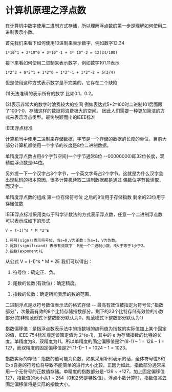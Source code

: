 # 计算机原理之浮点数

在计算机中数字使用二进制方式存储，所以理解浮点数的第一步是理解如何使用二进制表示小数。

首先我们来看下如何使用10进制来表示数字，例如数字12.34
```
1*10^1 + 2*10^0 + 3*10^-1 + 4* 10^-2 = 12(34/100)
```

接下来看如何使用二进制来表示数字，例如数字101.11表示
```
1*2^2 + 0*2^1 + 1*2^0 + 1*2^-1 + 1*2^-2 = 5(3/4)
```

但是使用这种方式表示数字是不完美的，它存在二个缺陷

(1)无法准确的表示所有的数字 比如0.1，0.2。

(2)表示非常大的数字时浪费较大的空间
例如表达式5*2^100时二进制101后面跟了100个0，存储这样的数据将浪费极大的空间。
因此人们需要一种更加简洁的方式来表示浮点类型。最终脱颖而出的IEEE标准



IEEE浮点标准

计算机当中使用二进制来存储数据，字节是一个存储的数据的长度的单位。目前大部分计算机都使用一个字节的长度是8位二进制数据。

单精度浮点数占用4个字节空间(一个字节通常8位 --00000000)即32位长度，双精度浮点数是64位。

另外提一下一个汉字占3个字节，一个英文字母占2个字节。这就是为什么汉字会出现乱码的根本原因，很多计算机读取二进制数据都是通过
偶数位字节数读取，而汉字...

单精度浮点数的组成  第一位存储符号位 之后的8位用于存储指数 剩余的23位用于存储位数

IEEE浮点标准采用类似于科学计数法的方式表示浮点数，任意一个二进制浮点数可以表示成如下的形式

```
V = (-1)^s * M *2^E

1.符号(sign)s表示符号位，当s=0,V为正数；当s=1，V为负数。
2.尾数(significand) 表示有效数字  M是一个二进制小数，M大于等于1小于2。
3.指数(exponent)E 
```

从公式  V = (-1)^s * M * 2E  我们可以得出：

1) 符号位：确定正、负。

2) 尾数的位数(有效位)：确定精度。

3) 指数的位数：确定所能表示的数的范围。

二进制浮点是以符号数值表示法的格式存储 -- 最高有效位被指定为符号位;"指数部分"，次最高有效的8个比特存储指数部分。剩下的23个比特存储有效位的小数部分(在非规范形式下整数部分默认为0，规范模式下整数部分默认为1)

指数偏移值：是指浮点数表示法中的指数域的编码值为指数的实际值加上某个固定的值，IEEE 754标准规定该固定值为 2^(e-1)，其中的 e 为存储指数的比特的长度。单精度为8，双精度为11。所以单精度的固定偏移值是2^(8-1) – 1 = 128 – 1 = 127，而双精度的固定偏移值是2^(11-1)– 1 = 1024 – 1 = 1023。

指数实际的存储：指数的值可能为负数，如果采用补码表示的话，全体符号位S和Exp自身的符号位将导致不能简单的进行大小比较。正因为如此，指数部分通常采用一个无符号的正数值存储。单精度的指数部分是-126 ~ +127，加上固定偏移值127，指数值的大小从1 ~ 254（0和255是特殊值）。浮点小数计算时，指数值减去固定偏移值将是实际的指数大小。




